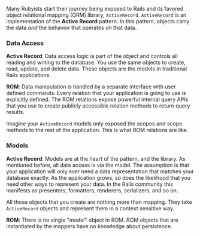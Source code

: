Many Rubyists start their journey being exposed to Rails and its favored
object relational mapping (ORM) library, `ActiveRecord`. `ActiveRecord` is an
implementation of the **Active Record** pattern. In this pattern, objects carry
the data *and* the behavior that operates on that data.

### Data Access
**Active Record**: Data access logic is part of the object and controls all
reading and writing to the database. You use the same objects to create, read,
update, and delete data. These objects are the models in traditional Rails
applications.

**ROM**: Data manipulation is handled by a separate interface with user defined
commands. Every relation that your application is going to use is explicitly
defined. The ROM relations expose powerful internal query APIs that you use to
create publicly accessible relation methods to return query results.

Imagine your `ActiveRecord` models only exposed the scopes and scope methods to
the rest of the application. This is what ROM relations are like.

### Models
**Active Record**: Models are at the heart of the pattern, and the library.
As mentioned before, all data access is via the model. The assumption is
that your application will only ever need a data representation that matches
your database exactly. As the application grows, so does the likelihood that
you need other ways to represent your data. In the Rails community this
manifests as presenters, formatters, renderers, serializers, and so on.

All those objects that you create are nothing more than mapping. They take
`ActiveRecord` objects and represent them in a context sensitive way.

**ROM**: There is no single "model" object in ROM. ROM objects that are
instantiated by the mappers have no knowledge about persistence.
